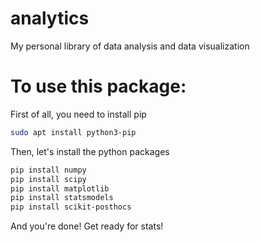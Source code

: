 # analytics
My personal library of data analysis and data visualization


# To use this package:

First of all, you need to install pip
```sh
sudo apt install python3-pip
```

Then, let's install the python packages
```sh
pip install numpy
pip install scipy
pip install matplotlib
pip install statsmodels
pip install scikit-posthocs
```

And you're done! Get ready for stats!
